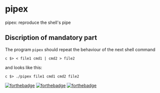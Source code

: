 # pipex
  pipex: reproduce the shell's pipe 
  
## Discription of mandatory part
The program ```pipex``` should repeat the behaviour of the next shell command

```c $> < file1 cmd1 | cmd2 > file2 ```

and looks like this:

```c $> ./pipex file1 cmd1 cmd2 file2 ```

[![forthebadge](https://forthebadge.com/images/badges/built-with-love.svg)](https://forthebadge.com)
[![forthebadge](https://forthebadge.com/images/badges/made-with-c.svg)](https://forthebadge.com)
[![forthebadge](https://forthebadge.com/images/badges/powered-by-coffee.svg)](https://forthebadge.com)
